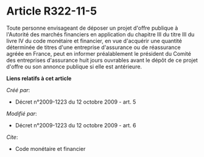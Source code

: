 # Article R322-11-5

Toute personne envisageant de déposer un projet d'offre publique à l'Autorité des marchés financiers en application du
chapitre III du titre III du livre IV du code monétaire et financier, en vue d'acquérir une quantité déterminée de titres
d'une entreprise d'assurance ou de réassurance agréée en France, peut en informer préalablement le président du Comité des
entreprises d'assurance huit jours ouvrables avant le dépôt de ce projet d'offre ou son annonce publique si elle est
antérieure.

**Liens relatifs à cet article**

_Créé par_:

  - Décret n°2009-1223 du 12 octobre 2009 - art. 5

_Modifié par_:

  - Décret n°2009-1223 du 12 octobre 2009 - art. 6

_Cite_:

  - Code monétaire et financier
